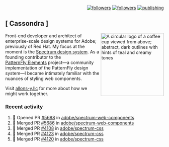 <p align="right"><a rel="me" href="https://front-end.social/@castastrophe">
    <img alt="followers" title="Follow me on Mastodon" src="https://img.shields.io/mastodon/follow/109297102751309835?domain=https%3A%2F%2Ffront-end.social&label=Follow&logo=mastodon&logoColor=white&style=for-the-badge&labelColor=008080&color=006969"/></a>
  <a href="https://codepen.io/castastrophe/">
    <img alt="followers" title="Follow me on CodePen" src="https://img.shields.io/badge/23-1?color=640464&labelColor=7c007c&style=for-the-badge&logo=codepen&label=Follow"/></a>
<a href="https://castastrophe.medium.com/">
    <img alt="publishing" title="View articles on Medium" src="https://img.shields.io/badge/107-1?color=666&labelColor=444&label=subscribe&logo=medium&logoColor=white&style=for-the-badge"/></a>
</p>

## [&nbsp;Cassondra&nbsp;]

<img align="right" src="https://github-production-user-asset-6210df.s3.amazonaws.com/1840295/253016758-ba468774-1cd3-42c2-8f43-947b5eeb5edf.png" height="200" alt="A circular logo of a coffee cup viewed from above; abstract, dark outlines with hints of teal and creamy tones">

Front-end developer and architect of enterprise-scale design systems for Adobe; previously of Red Hat. My focus at the moment is the [Spectrum design system](https://github.com/adobe/spectrum-css). As a founding contributor to the [PatternFly&nbsp;Elements](https://github.com/patternfly/patternfly-elements) project&mdash;a community implementation of the PatternFly design system&mdash;I became intimately familiar with the nuances of styling web components.

Visit [allons-y.llc](http://allons-y.llc/) for more about how we might work together.

### Recent activity

<!--START_SECTION:activity-->
1. 💪 Opened PR [#5688](https://github.com/adobe/spectrum-web-components/pull/5688) in [adobe/spectrum-web-components](https://github.com/adobe/spectrum-web-components)
2. 🎉 Merged PR [#5686](https://github.com/adobe/spectrum-web-components/pull/5686) in [adobe/spectrum-web-components](https://github.com/adobe/spectrum-web-components)
3. 🎉 Merged PR [#4108](https://github.com/adobe/spectrum-css/pull/4108) in [adobe/spectrum-css](https://github.com/adobe/spectrum-css)
4. 🎉 Merged PR [#4123](https://github.com/adobe/spectrum-css/pull/4123) in [adobe/spectrum-css](https://github.com/adobe/spectrum-css)
5. 🎉 Merged PR [#4120](https://github.com/adobe/spectrum-css/pull/4120) in [adobe/spectrum-css](https://github.com/adobe/spectrum-css)
<!--END_SECTION:activity-->
